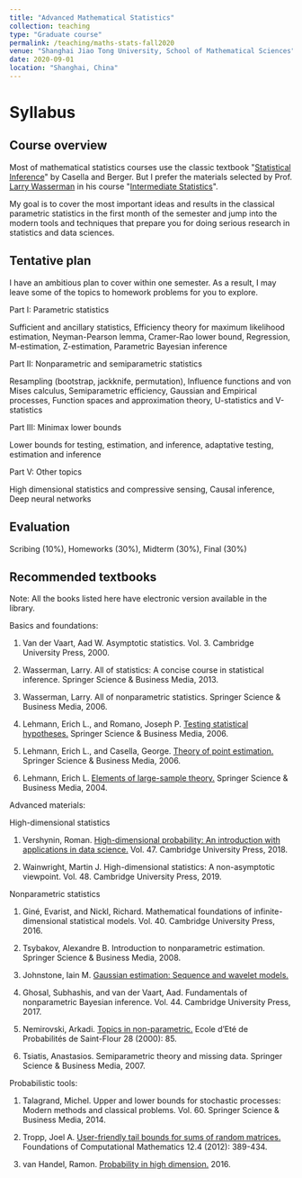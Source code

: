 ```yaml
---
title: "Advanced Mathematical Statistics"
collection: teaching
type: "Graduate course"
permalink: /teaching/maths-stats-fall2020
venue: "Shanghai Jiao Tong University, School of Mathematical Sciences"
date: 2020-09-01
location: "Shanghai, China"
---
```


Syllabus
======

Course overview
------

Most of mathematical statistics courses use the classic textbook "[Statistical Inference](https://fsalamri.files.wordpress.com/2015/02/casella_berger_statistical_inference1.pdf)" by Casella and Berger. But I prefer the materials selected by Prof. [Larry Wasserman](http://www.stat.cmu.edu/~larry) in his course "[Intermediate Statistics](http://www.stat.cmu.edu/~larry/=stat705/)".

My goal is to cover the most important ideas and results in the classical parametric statistics in the first month of the semester and jump into the modern tools and techniques that prepare you for doing serious research in statistics and data sciences.

Tentative plan
------
I have an ambitious plan to cover within one semester. As a result, I may leave some of the topics to homework problems for you to explore.

Part I: Parametric statistics

Sufficient and ancillary statistics, Efficiency theory for maximum likelihood estimation, Neyman-Pearson lemma, Cramer-Rao lower bound, Regression, M-estimation, Z-estimation, Parametric Bayesian inference

Part II: Nonparametric and semiparametric statistics

Resampling (bootstrap, jackknife, permutation), Influence functions and von Mises calculus, Semiparametric efficiency, Gaussian and Empirical processes, Function spaces and approximation theory, U-statistics and V-statistics

Part III: Minimax lower bounds 

Lower bounds for testing, estimation, and inference, adaptative testing, estimation and inference

Part V: Other topics

High dimensional statistics and compressive sensing, Causal inference, Deep neural networks

Evaluation
------
Scribing (10%), Homeworks (30%), Midterm (30%), Final (30%)

Recommended textbooks
------
Note: All the books listed here have electronic version available in the library.

Basics and foundations:

1. Van der Vaart, Aad W. Asymptotic statistics. Vol. 3. Cambridge University Press, 2000.

2. Wasserman, Larry. All of statistics: A concise course in statistical inference. Springer Science & Business Media, 2013.

3. Wasserman, Larry. All of nonparametric statistics. Springer Science & Business Media, 2006.

4. Lehmann, Erich L., and Romano, Joseph P. [Testing statistical hypotheses.](https://www.stat.washington.edu/jaw/COURSES/580s/582/HO/Lehmann_and_Romano-TestingStatisticalHypotheses.pdf) Springer Science & Business Media, 2006.

5. Lehmann, Erich L., and Casella, George. [Theory of point estimation.](https://www.webdepot.umontreal.ca/Usagers/perronf/MonDepotPublic/stt6100/E.L.Lehmann,%20G.Casella%20-%20Theory%20of%20point%20estimation.%202nd%20edition.pdf) Springer Science & Business Media, 2006.

6. Lehmann, Erich L. [Elements of large-sample theory.](http://www.esalq.usp.br/departamentos/lce/arquivos/aulas/2011/LCE5866/Springer_-_E.L.Lehmann_-_Elements_of_Large-sample_Theory.pdf) Springer Science & Business Media, 2004.

Advanced materials:

High-dimensional statistics

1. Vershynin, Roman. [High-dimensional probability: An introduction with applications in data science.](https://www.math.uci.edu/~rvershyn/papers/HDP-book/HDP-book.pdf) Vol. 47. Cambridge University Press, 2018.

2. Wainwright, Martin J. High-dimensional statistics: A non-asymptotic viewpoint. Vol. 48. Cambridge University Press, 2019.

Nonparametric statistics

1. Giné, Evarist, and Nickl, Richard. Mathematical foundations of infinite-dimensional statistical models. Vol. 40. Cambridge University Press, 2016.

2. Tsybakov, Alexandre B. Introduction to nonparametric estimation. Springer Science & Business Media, 2008.

3. Johnstone, Iain M. [Gaussian estimation: Sequence and wavelet models.](http://statweb.stanford.edu/~imj/GE_08_09_17.pdf)

4. Ghosal, Subhashis, and van der Vaart, Aad. Fundamentals of nonparametric Bayesian inference. Vol. 44. Cambridge University Press, 2017.

5. Nemirovski, Arkadi. [Topics in non-parametric.](https://www2.isye.gatech.edu/~nemirovs/snf00.pdf) Ecole d’Eté de Probabilités de Saint-Flour 28 (2000): 85.

6. Tsiatis, Anastasios. Semiparametric theory and missing data. Springer Science & Business Media, 2007.

Probabilistic tools:

1. Talagrand, Michel. Upper and lower bounds for stochastic processes: Modern methods and classical problems. Vol. 60. Springer Science & Business Media, 2014.

2. Tropp, Joel A. [User-friendly tail bounds for sums of random matrices.](https://link.springer.com/content/pdf/10.1007/s10208-011-9099-z.pdf) Foundations of Computational Mathematics 12.4 (2012): 389-434.

3. van Handel, Ramon. [Probability in high dimension.](https://web.math.princeton.edu/~rvan/APC550.pdf) 2016.
